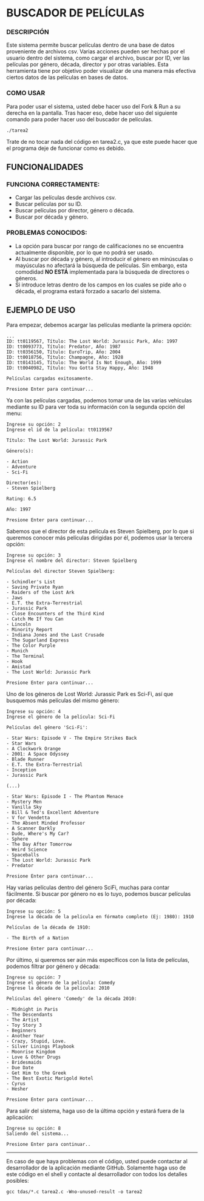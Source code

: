 # BUSCADOR DE PELÍCULAS

### DESCRIPCIÓN

Este sistema permite buscar películas dentro de una base de datos proveniente de archivos csv. Varias acciones pueden ser hechas por el usuario dentro del sistema, como cargar el archivo, buscar por ID, ver las películas por género, década, director y por otras variables. Esta herramienta tiene por objetivo poder visualizar de una manera más efectiva ciertos datos de las películas en bases de datos.

### COMO USAR

Para poder usar el sistema, usted debe hacer uso del Fork & Run a su derecha en la pantalla. Tras hacer eso, debe hacer uso del siguiente comando para poder hacer uso del buscador de películas.

````
./tarea2
````

Trate de no tocar nada del código en tarea2.c, ya que este puede hacer que el programa deje de funcionar como es debido.


## FUNCIONALIDADES

### FUNCIONA CORRECTAMENTE:

- Cargar las películas desde archivos csv.
- Buscar películas por su ID.
- Buscar películas por director, género o década.
- Buscar por década y género.

### PROBLEMAS CONOCIDOS:

- La opción para buscar por rango de calificaciones no se encuentra actualmente disponible, por lo que no podrá ser usado.
- Al buscar por década y género, al introducir el género en minúsculas o mayúsculas no afectará la búsqueda de películas. Sin embargo, esta comodidad **NO ESTÁ** implementada para la búsqueda de directores o géneros.
- Si introduce letras dentro de los campos en los cuales se pide año o década, el programa estará forzado a sacarlo del sistema.

## EJEMPLO DE USO

Para empezar, debemos acargar las películas mediante la primera opción:

````
...
ID: tt0119567, Título: The Lost World: Jurassic Park, Año: 1997
ID: tt0093773, Título: Predator, Año: 1987
ID: tt0356150, Título: EuroTrip, Año: 2004
ID: tt0018756, Título: Champagne, Año: 1928
ID: tt0143145, Título: The World Is Not Enough, Año: 1999
ID: tt0040982, Título: You Gotta Stay Happy, Año: 1948

Películas cargadas exitosamente.

Presione Enter para continuar...
````

Ya con las películas cargadas, podemos tomar una de las varias vehículas mediante su ID para ver toda su información con la segunda opción del menu:

````
Ingrese su opción: 2
Ingrese el id de la película: tt0119567

Título: The Lost World: Jurassic Park

Género(s):

- Action
- Adventure
- Sci-Fi

Director(es):
- Steven Spielberg

Rating: 6.5

Año: 1997

Presione Enter para continuar...
````

Sabemos que el director de esta película es Steven Spielberg, por lo que si queremos conocer más películas dirigidas por él, podemos usar la tercera opción:

````
Ingrese su opción: 3
Ingrese el nombre del director: Steven Spielberg

Películas del director Steven Spielberg:

- Schindler's List
- Saving Private Ryan
- Raiders of the Lost Ark
- Jaws
- E.T. the Extra-Terrestrial
- Jurassic Park
- Close Encounters of the Third Kind
- Catch Me If You Can
- Lincoln
- Minority Report
- Indiana Jones and the Last Crusade
- The Sugarland Express
- The Color Purple
- Munich
- The Terminal
- Hook
- Amistad
- The Lost World: Jurassic Park

Presione Enter para continuar...

````

Uno de los géneros de Lost World: Jurassic Park es Sci-Fi, así que busquemos más películas del mismo género:

````
Ingrese su opción: 4
Ingrese el género de la película: Sci-Fi

Películas del género 'Sci-Fi':

- Star Wars: Episode V - The Empire Strikes Back
- Star Wars
- A Clockwork Orange
- 2001: A Space Odyssey
- Blade Runner
- E.T. the Extra-Terrestrial
- Inception
- Jurassic Park

(...)

- Star Wars: Episode I - The Phantom Menace
- Mystery Men
- Vanilla Sky
- Bill & Ted's Excellent Adventure
- V for Vendetta
- The Absent Minded Professor
- A Scanner Darkly
- Dude, Where's My Car?
- Sphere
- The Day After Tomorrow
- Weird Science
- Spaceballs
- The Lost World: Jurassic Park
- Predator

Presione Enter para continuar...
````

Hay varias películas dentro del género SciFi, muchas para contar fácilmente. Si buscar por género no es lo tuyo, podemos buscar películas por década:

````
Ingrese su opción: 5
Ingrese la década de la película en fórmato completo (Ej: 1980): 1910

Películas de la década de 1910:

- The Birth of a Nation

Presione Enter para continuar...
````

Por último, si queremos ser aún más específicos con la lista de películas, podemos filtrar por género y década:

````
Ingrese su opción: 7
Ingrese el género de la película: Comedy
Ingrese la década de la película: 2010

Películas del género 'Comedy' de la década 2010:

- Midnight in Paris
- The Descendants
- The Artist
- Toy Story 3
- Beginners
- Another Year
- Crazy, Stupid, Love.
- Silver Linings Playbook
- Moonrise Kingdom
- Love & Other Drugs
- Bridesmaids
- Due Date
- Get Him to the Greek
- The Best Exotic Marigold Hotel
- Cyrus
- Hesher

Presione Enter para continuar...
````

Para salir del sistema, haga uso de la última opción y estará fuera de la aplicación:

````
Ingrese su opción: 8
Saliendo del sistema...

Presione Enter para continuar..
````

---

En caso de que haya problemas con el código, usted puede contactar al desarrollador de la aplicación mediante GitHub. Solamente haga uso de este código en el shell y contacte al desarrollador con todos los detalles posibles:

````
gcc tdas/*.c tarea2.c -Wno-unused-result -o tarea2
````